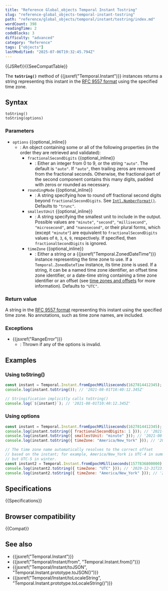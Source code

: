 ```yaml
---
title: "Reference Global_objects Temporal Instant Tostring"
slug: "reference-global_objects-temporal-instant-tostring"
path: "reference/global_objects/temporal/instant/tostring/index.md"
wordCount: 398
readingTime: 2
codeBlocks: 3
difficulty: "advanced"
category: "Reference"
tags: ["objects"]
lastModified: "2025-07-06T19:32:45.794Z"
---
```



{{JSRef}}{{SeeCompatTable}}

The **`toString()`** method of {{jsxref("Temporal.Instant")}} instances returns a string representing this instant in the [RFC 9557 format](/en-US/docs/Web/JavaScript/Reference/Global_Objects/Temporal/Instant#rfc_9557_format) using the specified time zone.

## Syntax

```js-nolint
toString()
toString(options)
```

### Parameters

- `options` {{optional_inline}}
  - : An object containing some or all of the following properties (in the order they are retrieved and validated):
    - `fractionalSecondDigits` {{optional_inline}}
      - : Either an integer from 0 to 9, or the string `"auto"`. The default is `"auto"`. If `"auto"`, then trailing zeros are removed from the fractional seconds. Otherwise, the fractional part of the second component contains this many digits, padded with zeros or rounded as necessary.
    - `roundingMode` {{optional_inline}}
      - : A string specifying how to round off fractional second digits beyond `fractionalSecondDigits`. See [`Intl.NumberFormat()`](/en-US/docs/Web/JavaScript/Reference/Global_Objects/Intl/NumberFormat/NumberFormat#roundingmode). Defaults to `"trunc"`.
    - `smallestUnit` {{optional_inline}}
      - : A string specifying the smallest unit to include in the output. Possible values are `"minute"`, `"second"`, `"millisecond"`, `"microsecond"`, and `"nanosecond"`, or their plural forms, which (except `"minute"`) are equivalent to `fractionalSecondDigits` values of `0`, `3`, `6`, `9`, respectively. If specified, then `fractionalSecondDigits` is ignored.
    - `timeZone` {{optional_inline}}
      - : Either a string or a {{jsxref("Temporal.ZonedDateTime")}} instance representing the time zone to use. If a `Temporal.ZonedDateTime` instance, its time zone is used. If a string, it can be a named time zone identifier, an offset time zone identifier, or a date-time string containing a time zone identifier or an offset (see [time zones and offsets](/en-US/docs/Web/JavaScript/Reference/Global_Objects/Temporal/ZonedDateTime#time_zones_and_offsets) for more information). Defaults to `"UTC"`.

### Return value

A string in the [RFC 9557 format](/en-US/docs/Web/JavaScript/Reference/Global_Objects/Temporal/Instant#rfc_9557_format) representing this instant using the specified time zone. No annotations, such as time zone names, are included.

### Exceptions

- {{jsxref("RangeError")}}
  - : Thrown if any of the options is invalid.

## Examples

### Using toString()

```js
const instant = Temporal.Instant.fromEpochMilliseconds(1627814412345);
console.log(instant.toString()); // '2021-08-01T10:40:12.345Z'

// Stringification implicitly calls toString()
console.log(`${instant}`); // '2021-08-01T10:40:12.345Z'
```

### Using options

```js
const instant = Temporal.Instant.fromEpochMilliseconds(1627814412345);
console.log(instant.toString({ fractionalSecondDigits: 1 })); // '2021-08-01T10:40:12.3Z'
console.log(instant.toString({ smallestUnit: "minute" })); // '2021-08-01T10:40Z'
console.log(instant.toString({ timeZone: "America/New_York" })); // '2021-08-01T06:40:12.345-04:00'

// The time zone name automatically resolves to the correct offset
// based on the instant; for example, America/New_York is UTC-4 in summer,
// but UTC-5 in winter.
const instant2 = Temporal.Instant.fromEpochMilliseconds(1577836800000);
console.log(instant2.toString({ timeZone: "UTC" })); // '2029-12-31T23:00:00Z'
console.log(instant2.toString({ timeZone: "America/New_York" })); // '2019-12-31T19:00:00-05:00'
```

## Specifications

{{Specifications}}

## Browser compatibility

{{Compat}}

## See also

- {{jsxref("Temporal.Instant")}}
- {{jsxref("Temporal/Instant/from", "Temporal.Instant.from()")}}
- {{jsxref("Temporal/Instant/toJSON", "Temporal.Instant.prototype.toJSON()")}}
- {{jsxref("Temporal/Instant/toLocaleString", "Temporal.Instant.prototype.toLocaleString()")}}
